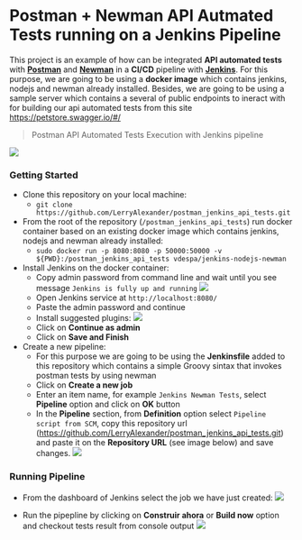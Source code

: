# Postman + Newman API Autmated Tests running on a Jenkins Pipeline
This project is an example of how can be integrated **API automated tests** with **[Postman](https://www.postman.com/automated-testing/)** and **[Newman](https://learning.postman.com/docs/running-collections/using-newman-cli/command-line-integration-with-newman/)** in a **CI/CD** pipeline with **[Jenkins](https://www.jenkins.io/doc/book/pipeline/#declarative-pipeline-fundamentals)**. For this purpose, we are going to be using a **docker image** which contains jenkins, nodejs and newman already installed.
Besides, we are going to be using a sample server which contains a several of public endpoints to ineract with for building our api automated tests from this site https://petstore.swagger.io/#/

> Postman API Automated Tests Execution with Jenkins pipeline
  
  ![](images/jenkins-job-execution-2.gif)


### Getting Started
  - Clone this repository on your local machine:
    - `git clone https://github.com/LerryAlexander/postman_jenkins_api_tests.git`
  - From the root of the repository (`/postman_jenkins_api_tests`) run docker container based on an existing docker image which contains jenkins, nodejs and newman already installed: 
    - `sudo docker run -p 8080:8080 -p 50000:50000 -v ${PWD}:/postman_jenkins_api_tests vdespa/jenkins-nodejs-newman`
  - Install Jenkins on the docker container:
    - Copy admin password from command line and wait until you see message `Jenkins is fully up and running`
    ![](images/docker_jenkins_installation_getting_admin_password_up_and_running.png)
    - Open Jenkins service at `http://localhost:8080/`
    - Paste the admin password and continue
    - Install suggested plugins:
    ![](images/docker_jenkins_plugin_installation.png)
    - Click on **Continue as admin**
    - Click on **Save and Finish**
  - Create a new pipeline:
    - For this purpose we are going to be using the **Jenkinsfile** added to this repository which contains a simple Groovy sintax that invokes postman tests by          using newman
    - Click on **Create a new job**
    - Enter an item name, for example `Jenkins Newman Tests`, select **Pipeline** option and click on **OK** button
    - In the **Pipeline** section, from **Definition** option select `Pipeline script from SCM`, copy this repository url        (https://github.com/LerryAlexander/postman_jenkins_api_tests.git) and paste it on the **Repository URL** (see image below) and save changes.
    ![](images/pipeline_configuration.png)

### Running Pipeline
  - From the dashboard of Jenkins select the job we have just created:
  ![](images/jenkins_dashboard.png)
  
  - Run the pipepline by clicking on **Construir ahora** or **Build now** option and checkout tests result from console output
  ![](images/job_execution_dashboard.png)
  
